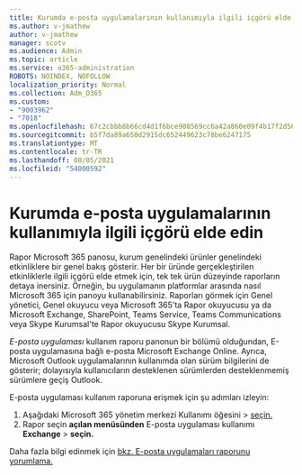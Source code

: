 ```yaml
---
title: Kurumda e-posta uygulamalarının kullanımıyla ilgili içgörü elde edin
ms.author: v-jmathew
author: v-jmathew
manager: scotv
ms.audience: Admin
ms.topic: article
ms.service: o365-administration
ROBOTS: NOINDEX, NOFOLLOW
localization_priority: Normal
ms.collection: Adm_O365
ms.custom:
- "9003962"
- "7018"
ms.openlocfilehash: 67c2cbbb8b66cd4d1f6bce908569cc6a42a860e09f4b17f2d564aba724d0fc41
ms.sourcegitcommit: b5f7da89a650d2915dc652449623c78be6247175
ms.translationtype: MT
ms.contentlocale: tr-TR
ms.lasthandoff: 08/05/2021
ms.locfileid: "54000592"
---
```

# <a name="gain-insight-into-the-use-of-email-apps-in-your-organization"></a>Kurumda e-posta uygulamalarının kullanımıyla ilgili içgörü elde edin

Rapor Microsoft 365 panosu, kurum genelindeki ürünler genelindeki etkinliklere bir genel bakış gösterir. Her bir üründe gerçekleştirilen etkinliklerle ilgili içgörü elde etmek için, tek tek ürün düzeyinde raporların detaya inersiniz. Örneğin, bu uygulamanın platformlar arasında nasıl Microsoft 365 için panoyu kullanabilirsiniz. Raporları görmek için Genel yönetici, Genel okuyucu veya Microsoft 365'ta Rapor okuyucusu ya da Microsoft Exchange, SharePoint, Teams Service, Teams Communications veya Skype Kurumsal'te Rapor okuyucusu Skype Kurumsal.

*E-posta uygulaması* kullanım raporu panonun bir bölümü olduğundan, E-posta uygulamasına bağlı e-posta Microsoft Exchange Online. Ayrıca, Microsoft Outlook uygulamalarının kullanımda olan sürüm bilgilerini de gösterir; dolayısıyla kullanıcıların desteklenen sürümlerden desteklenmemiş sürümlere geçiş Outlook.

E-posta uygulaması kullanım raporuna erişmek için şu adımları izleyin:

1. Aşağıdaki Microsoft 365 yönetim merkezi Kullanımı öğesini   >  [seçin.](https://go.microsoft.com/fwlink/?linkid=2140342)
2. Rapor seçin **açılan menüsünden** E-posta uygulaması kullanımı **Exchange**  >  **seçin.**

Daha fazla bilgi edinmek için [bkz. E-posta uygulamaları raporunu yorumlama.](https://go.microsoft.com/fwlink/?linkid=2140508)
